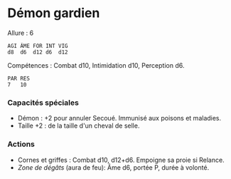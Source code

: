 # Démon gardien

Allure : 6

	AGI	ÂME	FOR	INT	VIG
	d8	d6	d12	d6	d12

Compétences : Combat d10, Intimidation d10, Perception d6.

	PAR	RES
	7	10

### Capacités spéciales
- Démon : +2 pour annuler Secoué. Immunisé aux poisons et maladies.
- Taille +2 : de la taille d'un cheval de selle.

### Actions
- Cornes et griffes : Combat d10, d12+d6. Empoigne sa proie si Relance.
- _Zone de dégâts_ (aura de feu): Âme d6, portée P, durée à volonté.
